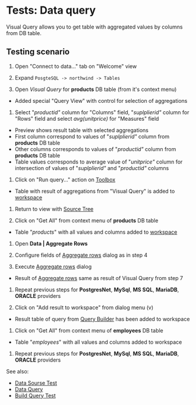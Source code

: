 <!-- TITLE: Tests: Build Query -->
<!-- SUBTITLE: -->

# Tests: Data query

Visual Query allows you to get table with aggregated values by columns from DB table.

## Testing scenario

1. Open "Connect to data..." tab on "Welcome" view

1. Expand ```PosgteSQL -> northwind -> Tables```

1. Open *Visual Query* for **products** DB table (from it's context menu)

* Added special "Query View" with control for selection of aggregations

1. Select "*productid"* column for "Columns" field, "*suplplierid"* column for "Rows" field and select *avg(unitprice)*
   for "Measures" field

* Preview shows result table with selected aggregations
* First column correspond to values of "*suplplierid"* column from **products** DB table
* Other columns corresponds to values of "*productid"* column from **products** DB table
* Table values corresponds to average value of "*unitprice"* column for intersection of values of "*suplplierid"*
  and "*productid"* columns

1. Click on "Run query..." action on [Toolbox](../../overview/navigation.md#toolbox)

* Table with result of aggregations from "Visual Query" is added to [workspace](../../overview/workspace.md)

1. Return to view with [Source Tree](../../access/data-source.md)

1. Click on "Get All" from context menu of **products** DB table

* Table "*products*" with all values and columns added to [workspace](../../overview/workspace.md)

1. Open **Data | Aggregate Rows**

1. Configure fields of [Aggregate rows](../../transform/aggregate-rows.md) dialog as in step 4

1. Execute [Aggregate rows](../../transform/aggregate-rows.md) dialog

* Result of [Aggregate rows](../../transform/aggregate-rows.md) same as result of Visual Query from step 7

1. Repeat previous steps for **PostgresNet**, **MySql**, **MS SQL**, **MariaDB**, **ORACLE**
   providers

1. Click on "Add result to workspace" from dialog menu (v)

* Result table of query from [Query Builder](../../access/query-builder.md) has been added to workspace

1. Click on "Get All" from context menu of **employees** DB table

* Table "*employees*" with all values and columns added to workspace

1. Repeat previous steps for **PostgresNet**, **MySql**, **MS SQL**, **MariaDB**, **ORACLE**
   providers

See also:

* [Data Sourse Test](../../access/data-source-test.md)
* [Data Query](../../access/data-query.md)
* [Build Query Test](../tests/build-query-test.md)
